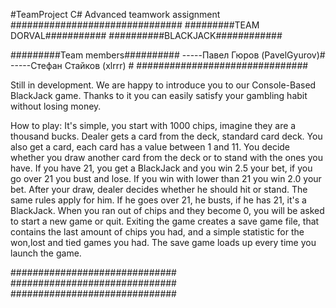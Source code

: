#TeamProject
C# Advanced teamwork assignment
###############################
#########TEAM DORVAL###########
##########BLACKJACK############

#########Team members##########
-----Павел Гюров (PavelGyurov)#
-----Стефан Стайков (xlrrr)   #
###############################

Still in development.
We are happy to introduce you to our Console-Based BlackJack game.
Thanks to it you can easily satisfy your gambling habit without losing money.

How to play:
It's simple, you start with 1000 chips, imagine they are a thousand bucks.
Dealer gets a card from the deck, standard card deck.
You also get a card, each card has a value between 1 and 11.
You decide whether you draw another card from the deck or to stand with the ones you have.
If you have 21, you get a BlackJack and you win 2.5 your bet, if you go over 21 you bust and lose.
If you win with lower than 21 you win 2.0 your bet.
After your draw, dealer decides whether he should hit or stand. The same rules apply for him.
If he goes over 21, he busts, if he has 21, it's a BlackJack.
When you ran out of chips and they become 0, you will be asked to start a new game or quit.
Exiting the game creates a save game file, that contains the last amount of chips you had,
and a simple statistic for the won,lost and tied games you had. The save game loads up
every time you launch the game.

##############################
##############################
##############################